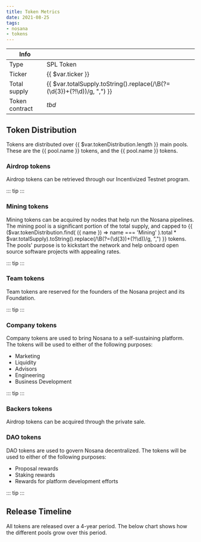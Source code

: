 ```yaml
---
title: Token Metrics
date: 2021-08-25
tags:
- nosana
- tokens
---
```


|Info||
| --- | --- |
| Type | SPL Token |
| Ticker |  {{ $var.ticker }} |
| Total supply | {{ $var.totalSupply.toString().replace(/\B(?=(\d{3})+(?!\d))/g, ",") }} |
| Token contract | *tbd* |

## Token Distribution

Tokens are distributed over {{ $var.tokenDistribution.length }} main pools.
These are the
<span v-for="(pool, index) in $var.tokenDistribution">
<span v-if="index < $var.tokenDistribution.length - 1"><a :href="'#' + pool.name.toLowerCase() + '-tokens'">{{ pool.name }} tokens</a>, </span>
<span v-else> and the <a :href="'#' + pool.name.toLowerCase() + '-tokens'">{{ pool.name }} tokens</a>.</span>
</span>

<TokenDistribution/>

### Airdrop tokens

Airdrop tokens can be retrieved through our Incentivized Testnet program.

::: tip
<TokenDescription pool='Airdrop'/>
:::

### Mining tokens

Mining tokens can be acquired by nodes that help run the Nosana pipelines.
The mining pool is a significant portion of the total supply, and capped to
{{ ($var.tokenDistribution.find( ({ name }) => name === 'Mining' ).total * $var.totalSupply).toString().replace(/\B(?=(\d{3})+(?!\d))/g, ",") }}
tokens.
The pools' purpose is to kickstart the network and help onboard open source software projects with appealing rates.

::: tip
<TokenDescription pool='Mining'/>
:::

### Team tokens

Team tokens are reserved for the founders of the Nosana project and its Foundation.

::: tip
<TokenDescription pool='Team'/>
:::

### Company tokens

Company tokens are used to bring Nosana to a self-sustaining platform.
The tokens will be used to either of the following purposes:

- Marketing
- Liquidity
- Advisors
- Engineering
- Business Development

::: tip
<TokenDescription pool='Company'/>
:::

### Backers tokens

Airdrop tokens can be acquired through the private sale.

<TokenDescription pool='Backers'/>

### DAO tokens

DAO tokens are used to govern Nosana decentralized.
The tokens will be used to either of the following purposes:

- Proposal rewards
- Staking rewards
- Rewards for platform development efforts

::: tip
<TokenDescription pool='DAO'/>
:::

## Release Timeline

All tokens are released over a 4-year period.
The below chart shows how the different pools grow over this period.

<ReleaseTimeline/>
